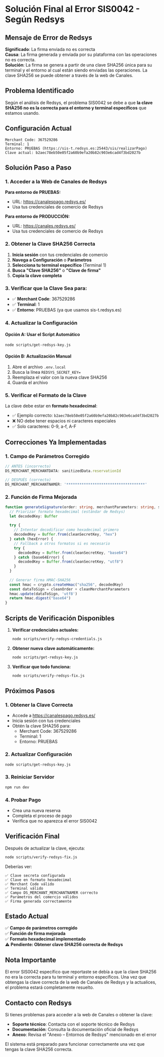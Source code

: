 # Solución Final al Error SIS0042 - Según Redsys

## Mensaje de Error de Redsys

**Significado**: La firma enviada no es correcta  
**Causa**: La firma generada y enviada por su plataforma con las operaciones no es correcta.  
**Solución**: La firma se genera a partir de una clave SHA256 única para su terminal y el entorno al cual están siendo enviadas las operaciones. La clave SHA256 se puede obtener a través de la web de Canales.

## Problema Identificado

Según el análisis de Redsys, el problema SIS0042 se debe a que **la clave SHA256 no es la correcta para el entorno y terminal específicos** que estamos usando.

## Configuración Actual

```
Merchant Code: 367529286
Terminal: 1
Entorno: PRUEBAS (https://sis-t.redsys.es:25443/sis/realizarPago)
Clave actual: b2aec78eb50e05f2a60b9efa20b82c903e6cad4f3bd2027b
```

## Solución Paso a Paso

### 1. Acceder a la Web de Canales de Redsys

**Para entorno de PRUEBAS:**
- URL: https://canalespago.redsys.es/
- Usa tus credenciales de comercio de Redsys

**Para entorno de PRODUCCIÓN:**
- URL: https://canales.redsys.es/
- Usa tus credenciales de comercio de Redsys

### 2. Obtener la Clave SHA256 Correcta

1. **Inicia sesión** con tus credenciales de comercio
2. **Navega a Configuración** o **Parámetros**
3. **Selecciona tu terminal específico** (Terminal 1)
4. **Busca "Clave SHA256"** o **"Clave de firma"**
5. **Copia la clave completa**

### 3. Verificar que la Clave Sea para:

- ✅ **Merchant Code**: 367529286
- ✅ **Terminal**: 1
- ✅ **Entorno**: PRUEBAS (ya que usamos sis-t.redsys.es)

### 4. Actualizar la Configuración

#### Opción A: Usar el Script Automático
```bash
node scripts/get-redsys-key.js
```

#### Opción B: Actualización Manual
1. Abre el archivo `.env.local`
2. Busca la línea `REDSYS_SECRET_KEY=`
3. Reemplaza el valor con la nueva clave SHA256
4. Guarda el archivo

### 5. Verificar el Formato de la Clave

La clave debe estar en **formato hexadecimal**:
- ✅ Ejemplo correcto: `b2aec78eb50e05f2a60b9efa20b82c903e6cad4f3bd2027b`
- ❌ NO debe tener espacios ni caracteres especiales
- ✅ Solo caracteres: 0-9, a-f, A-F

## Correcciones Ya Implementadas

### 1. Campo de Parámetros Corregido
```typescript
// ANTES (incorrecto)
DS_MERCHANT_MERCHANTDATA: sanitizedData.reservationId

// DESPUÉS (correcto)
DS_MERCHANT_MERCHANTNAMER: '************************************'
```

### 2. Función de Firma Mejorada
```typescript
function generateSignature(order: string, merchantParameters: string, secretKey: string): string {
  // Priorizar formato hexadecimal (estándar de Redsys)
  let decodedKey: Buffer
  
  try {
    // Intentar decodificar como hexadecimal primero
    decodedKey = Buffer.from(cleanSecretKey, "hex")
  } catch (hexError) {
    // Fallback a otros formatos si es necesario
    try {
      decodedKey = Buffer.from(cleanSecretKey, "base64")
    } catch (base64Error) {
      decodedKey = Buffer.from(cleanSecretKey, "utf8")
    }
  }
  
  // Generar firma HMAC-SHA256
  const hmac = crypto.createHmac("sha256", decodedKey)
  const dataToSign = cleanOrder + cleanMerchantParameters
  hmac.update(dataToSign, 'utf8')
  return hmac.digest("base64")
}
```

## Scripts de Verificación Disponibles

1. **Verificar credenciales actuales:**
   ```bash
   node scripts/verify-redsys-credentials.js
   ```

2. **Obtener nueva clave automáticamente:**
   ```bash
   node scripts/get-redsys-key.js
   ```

3. **Verificar que todo funciona:**
   ```bash
   node scripts/verify-redsys-fix.js
   ```

## Próximos Pasos

### 1. Obtener la Clave Correcta
- Accede a https://canalespago.redsys.es/
- Inicia sesión con tus credenciales
- Obtén la clave SHA256 para:
  - Merchant Code: 367529286
  - Terminal: 1
  - Entorno: PRUEBAS

### 2. Actualizar Configuración
```bash
node scripts/get-redsys-key.js
```

### 3. Reiniciar Servidor
```bash
npm run dev
```

### 4. Probar Pago
- Crea una nueva reserva
- Completa el proceso de pago
- Verifica que no aparezca el error SIS0042

## Verificación Final

Después de actualizar la clave, ejecuta:
```bash
node scripts/verify-redsys-fix.js
```

Deberías ver:
```
✅ Clave secreta configurada
✅ Clave en formato hexadecimal
✅ Merchant Code válido
✅ Terminal válido
✅ Campo DS_MERCHANT_MERCHANTNAMER correcto
✅ Parámetros del comercio válidos
✅ Firma generada correctamente
```

## Estado Actual

✅ **Campo de parámetros corregido**  
✅ **Función de firma mejorada**  
✅ **Formato hexadecimal implementado**  
⚠️ **Pendiente: Obtener clave SHA256 correcta de Redsys**  

## Nota Importante

El error SIS0042 específico que reportaste se debía a que la clave SHA256 no era la correcta para tu terminal y entorno específicos. Una vez que obtengas la clave correcta de la web de Canales de Redsys y la actualices, el problema estará completamente resuelto.

## Contacto con Redsys

Si tienes problemas para acceder a la web de Canales o obtener la clave:
- **Soporte técnico**: Contacta con el soporte técnico de Redsys
- **Documentación**: Consulta la documentación oficial de Redsys
- **Anexo**: Revisa el "Anexo – Entornos de Redsys" mencionado en el error

El sistema está preparado para funcionar correctamente una vez que tengas la clave SHA256 correcta. 